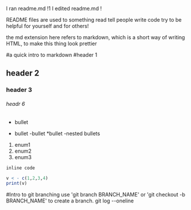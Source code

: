 I ran readme.md !1
I edited readme.md !

README files are used to something read tell people write code 
try to be helpful for yourself and for others! 

the md extension here refers to markdown, which is a short way of writing HTML, to make this 
thing look prettier

#a quick intro to markdown
#header 1 
## header 2 
### header 3 
###### headr 6 

- bullet 
* bullet 
    -bullet 
    *bullet 
    -nested bullets 
1. enum1 
2. enum2 
1. enum3 

`inline code` 

```r
v < - c(1,2,3,4)
print(v)
```

#Intro to git branching 
use 'git branch BRANCH_NAME' or 'git checkout -b BRANCH_NAME' to create a branch. 
git log --oneline 
